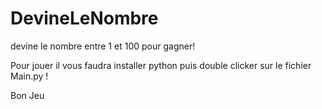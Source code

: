 # DevineLeNombre
devine le nombre entre 1 et 100 pour gagner!


Pour jouer il vous faudra installer python puis double clicker sur le fichier Main.py !



Bon Jeu
